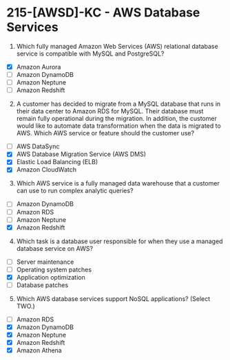 # 215-[AWSD]-KC - AWS Database Services

1. Which fully managed Amazon Web Services (AWS) relational database service is compatible with MySQL and PostgreSQL?
- [x] Amazon Aurora
- [ ] Amazon DynamoDB
- [ ] Amazon Neptune
- [ ] Amazon Redshift

2. A customer has decided to migrate from a MySQL database that runs in their data center to Amazon RDS for MySQL. Their database must remain fully operational during the migration. In addition, the customer would like to automate data transformation when the data is migrated to AWS. Which AWS service or feature should the customer use?
- [ ] AWS DataSync
- [x] AWS Database Migration Service (AWS DMS)
- [x] Elastic Load Balancing (ELB)
- [x] Amazon CloudWatch

3. Which AWS service is a fully managed data warehouse that a customer can use to run complex analytic queries?
- [ ] Amazon DynamoDB
- [ ] Amazon RDS
- [ ] Amazon Neptune
- [x] Amazon Redshift

4. Which task is a database user responsible for when they use a managed database service on AWS?
- [ ] Server maintenance
- [ ] Operating system patches
- [x] Application optimization
- [ ] Database patches

5. Which AWS database services support NoSQL applications? (Select TWO.)
- [ ] Amazon RDS
- [x] Amazon DynamoDB
- [x] Amazon Neptune
- [x] Amazon Redshift
- [x] Amazon Athena
